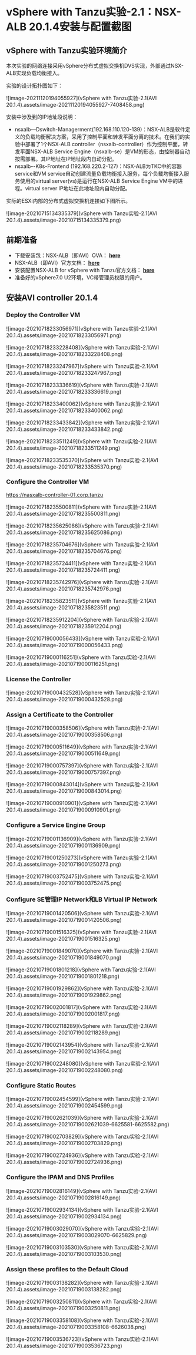 # vSphere with Tanzu实验-2.1：NSX-ALB 20.1.4安装与配置截图



## vSphere with Tanzu实验环境简介

本次实验的网络连接采用vSphere分布式虚拟交换机DVS实现，外部通过NSX-ALB实现负载均衡接入。

实验的设计拓扑图如下：

![image-20211120194055927](vSphere with Tanzu实验-2.1(AVI 20.1.4).assets/image-20211120194055927-7408458.png)

安装中涉及到的IP地址段说明：

- nsxalb—Dswitch-Managerment(192.168.110.120-139)：NSX-ALB是软件定义的负载均衡解决方案，采用了控制平面和转发平面分离的技术。在我们的实验中部署了1个NSX-ALB controller（nsxalb-controller）作为控制平面，转发平面NSX-ALB Service Engine（nsxalb-se）是VM的形态，由控制器自动按需部署。其IP地址在IP地址段内自动分配。
- nsxalb--K8s-Frontend (192.168.220.2-127)：NSX-ALB为TKC中的容器service和VM service自动创建流量负载均衡接入服务，每个负载均衡接入服务使用的virtual server(vs)是运行在NSX-ALB Service Engine VM中的进程。virtual server IP地址在此地址段内自动分配。



实际的ESXi内部的分布式虚拟交换机连接如下图所示。

![image-20210715134335379](vSphere with Tanzu实验-2.1(AVI 20.1.4).assets/image-20210715134335379.png)



## 前期准备

- 下载安装包：NSX-ALB（即AVI）OVA： **[here](https://my.vmware.com/group/vmware/downloads/details?downloadGroup=NSX-ALB-10&productId=1092)**
- NSX-ALB（即AVI）官方文档： **[here](https://avinetworks.com/docs/latest/)**
- 安装配置NSX-ALB for vSphere with Tanzu官方文档： **[here](https://docs.vmware.com/en/VMware-vSphere/7.0/vmware-vsphere-with-tanzu/GUID-AC9A7044-6117-46BC-9950-5367813CD5C1.html)**
- 准备好的vSphere7.0 U2环境，VC带管理员权限的用户。



## 安装AVI controller 20.1.4

### Deploy the Controller VM



![image-20210718233056971](vSphere with Tanzu实验-2.1(AVI 20.1.4).assets/image-20210718233056971.png)



![image-20210718233228408](vSphere with Tanzu实验-2.1(AVI 20.1.4).assets/image-20210718233228408.png)





![image-20210718233247967](vSphere with Tanzu实验-2.1(AVI 20.1.4).assets/image-20210718233247967.png)



![image-20210718233336619](vSphere with Tanzu实验-2.1(AVI 20.1.4).assets/image-20210718233336619.png)



![image-20210718233400062](vSphere with Tanzu实验-2.1(AVI 20.1.4).assets/image-20210718233400062.png)





![image-20210718233433842](vSphere with Tanzu实验-2.1(AVI 20.1.4).assets/image-20210718233433842.png)





![image-20210718233511249](vSphere with Tanzu实验-2.1(AVI 20.1.4).assets/image-20210718233511249.png)



![image-20210718233535370](vSphere with Tanzu实验-2.1(AVI 20.1.4).assets/image-20210718233535370.png)



### Configure the Controller VM

https://nasxalb-controller-01.corp.tanzu



![image-20210718235500811](vSphere with Tanzu实验-2.1(AVI 20.1.4).assets/image-20210718235500811.png)



![image-20210718235625086](vSphere with Tanzu实验-2.1(AVI 20.1.4).assets/image-20210718235625086.png)



![image-20210718235704676](vSphere with Tanzu实验-2.1(AVI 20.1.4).assets/image-20210718235704676.png)



![image-20210718235724411](vSphere with Tanzu实验-2.1(AVI 20.1.4).assets/image-20210718235724411.png)



![image-20210718235742976](vSphere with Tanzu实验-2.1(AVI 20.1.4).assets/image-20210718235742976.png)





![image-20210718235823511](vSphere with Tanzu实验-2.1(AVI 20.1.4).assets/image-20210718235823511.png)



![image-20210718235912204](vSphere with Tanzu实验-2.1(AVI 20.1.4).assets/image-20210718235912204.png)



![image-20210719000056433](vSphere with Tanzu实验-2.1(AVI 20.1.4).assets/image-20210719000056433.png)



![image-20210719000116251](vSphere with Tanzu实验-2.1(AVI 20.1.4).assets/image-20210719000116251.png)



### License the Controller



![image-20210719000432528](vSphere with Tanzu实验-2.1(AVI 20.1.4).assets/image-20210719000432528.png)





### Assign a Certificate to the Controller



![image-20210719000358506](vSphere with Tanzu实验-2.1(AVI 20.1.4).assets/image-20210719000358506.png)



![image-20210719000511649](vSphere with Tanzu实验-2.1(AVI 20.1.4).assets/image-20210719000511649.png)





![image-20210719000757397](vSphere with Tanzu实验-2.1(AVI 20.1.4).assets/image-20210719000757397.png)



![image-20210719000843014](vSphere with Tanzu实验-2.1(AVI 20.1.4).assets/image-20210719000843014.png)



![image-20210719000910901](vSphere with Tanzu实验-2.1(AVI 20.1.4).assets/image-20210719000910901.png)



### Configure a Service Engine Group

![image-20210719001136909](vSphere with Tanzu实验-2.1(AVI 20.1.4).assets/image-20210719001136909.png)



![image-20210719001250273](vSphere with Tanzu实验-2.1(AVI 20.1.4).assets/image-20210719001250273.png)



![image-20210719003752475](vSphere with Tanzu实验-2.1(AVI 20.1.4).assets/image-20210719003752475.png)







### Configure SE管理IP Network和LB Virtual IP Network

![image-20210719001420506](vSphere with Tanzu实验-2.1(AVI 20.1.4).assets/image-20210719001420506.png)





![image-20210719001516325](vSphere with Tanzu实验-2.1(AVI 20.1.4).assets/image-20210719001516325.png)



![image-20210719001849070](vSphere with Tanzu实验-2.1(AVI 20.1.4).assets/image-20210719001849070.png)





![image-20210719001801218](vSphere with Tanzu实验-2.1(AVI 20.1.4).assets/image-20210719001801218.png)



![image-20210719001929862](vSphere with Tanzu实验-2.1(AVI 20.1.4).assets/image-20210719001929862.png)



![image-20210719002001817](vSphere with Tanzu实验-2.1(AVI 20.1.4).assets/image-20210719002001817.png)



![image-20210719002118289](vSphere with Tanzu实验-2.1(AVI 20.1.4).assets/image-20210719002118289.png)



![image-20210719002143954](vSphere with Tanzu实验-2.1(AVI 20.1.4).assets/image-20210719002143954.png)



![image-20210719002248080](vSphere with Tanzu实验-2.1(AVI 20.1.4).assets/image-20210719002248080.png)



### Configure Static Routes



![image-20210719002454599](vSphere with Tanzu实验-2.1(AVI 20.1.4).assets/image-20210719002454599.png)





![image-20210719002621039](vSphere with Tanzu实验-2.1(AVI 20.1.4).assets/image-20210719002621039-6625581-6625582.png)



![image-20210719002703829](vSphere with Tanzu实验-2.1(AVI 20.1.4).assets/image-20210719002703829.png)



![image-20210719002724936](vSphere with Tanzu实验-2.1(AVI 20.1.4).assets/image-20210719002724936.png)



### Configure the IPAM and DNS Profiles



![image-20210719002816149](vSphere with Tanzu实验-2.1(AVI 20.1.4).assets/image-20210719002816149.png)



![image-20210719002934134](vSphere with Tanzu实验-2.1(AVI 20.1.4).assets/image-20210719002934134.png)





![image-20210719003029070](vSphere with Tanzu实验-2.1(AVI 20.1.4).assets/image-20210719003029070-6625829.png)





![image-20210719003103530](vSphere with Tanzu实验-2.1(AVI 20.1.4).assets/image-20210719003103530.png)



### Assign these profiles to the Default Cloud 



![image-20210719003138282](vSphere with Tanzu实验-2.1(AVI 20.1.4).assets/image-20210719003138282.png)



![image-20210719003250811](vSphere with Tanzu实验-2.1(AVI 20.1.4).assets/image-20210719003250811.png)



![image-20210719003358108](vSphere with Tanzu实验-2.1(AVI 20.1.4).assets/image-20210719003358108-6626038.png)



![image-20210719003536723](vSphere with Tanzu实验-2.1(AVI 20.1.4).assets/image-20210719003536723.png)











